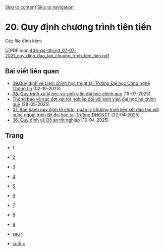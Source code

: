 [Skip to content](https://daa.uit.edu.vn/thongbao/20-quy-dinh-chuong-trinh-tien-tien#main)
 [Skip to navigation](https://daa.uit.edu.vn/thongbao/20-quy-dinh-chuong-trinh-tien-tien#main-nav)

20\. Quy định chương trình tiên tiến
====================================

Các file đính kèm: 

 ![PDF icon](https://daa.uit.edu.vn/modules/file/icons/application-pdf.png "application/pdf") [434-qd-dhcntt\_07-07-2021\_quy\_dinh\_dao\_tao\_chuong\_trinh\_tien\_tien.pdf](https://daa.uit.edu.vn/sites/daa/files/202309/434-qd-dhcntt_07-07-2021_quy_dinh_dao_tao_chuong_trinh_tien_tien.pdf)

Bài viết liên quan
------------------

*   [39.Quy định về Liêm chính học thuật tại Trường Đại học Công nghệ Thông tin](https://daa.uit.edu.vn/39quy-dinh-ve-liem-chinh-hoc-thuat-tai-truong-dai-hoc-cong-nghe-thong-tin)
     (02-10-2025)
*   [38\. Quy trình xử lý học vụ sinh viên đại học chính quy](https://daa.uit.edu.vn/38-quy-trinh-xu-ly-hoc-vu-sinh-vien-dai-hoc-chinh-quy)
     (15-07-2025)
*   [Thông báo về các đợt xét tốt nghiệp đối với sinh viên đại học hệ chính quy](https://daa.uit.edu.vn/thong-bao-ve-cac-dot-xet-tot-nghiep-doi-voi-sinh-vien-dai-hoc-he-chinh-quy)
     (28-05-2025)
*   [37\. Ban hành quy định tổ chức, quản lý chương trình liên kết đào tạo với nước ngoài trình độ đại học tại Trường ĐHCNTT](https://daa.uit.edu.vn/37-ban-hanh-quy-dinh-chuc-quan-ly-chuong-trinh-lien-ket-dao-tao-voi-nuoc-ngoai-trinh-do-dai-hoc-tai)
     (22-04-2025)
*   [36\. Quy định về Đồ án tốt nghiệp](https://daa.uit.edu.vn/36-quy-dinh-ve-do-tot-nghiep)
     (16-04-2025)

Trang
-----

*   1
*   [2](https://daa.uit.edu.vn/thongbao/20-quy-dinh-chuong-trinh-tien-tien?page=1 "Đến trang 2")
    
*   [3](https://daa.uit.edu.vn/thongbao/20-quy-dinh-chuong-trinh-tien-tien?page=2 "Đến trang 3")
    
*   [4](https://daa.uit.edu.vn/thongbao/20-quy-dinh-chuong-trinh-tien-tien?page=3 "Đến trang 4")
    
*   [5](https://daa.uit.edu.vn/thongbao/20-quy-dinh-chuong-trinh-tien-tien?page=4 "Đến trang 5")
    
*   [6](https://daa.uit.edu.vn/thongbao/20-quy-dinh-chuong-trinh-tien-tien?page=5 "Đến trang 6")
    
*   [7](https://daa.uit.edu.vn/thongbao/20-quy-dinh-chuong-trinh-tien-tien?page=6 "Đến trang 7")
    
*   [8](https://daa.uit.edu.vn/thongbao/20-quy-dinh-chuong-trinh-tien-tien?page=7 "Đến trang 8")
    
*   [9](https://daa.uit.edu.vn/thongbao/20-quy-dinh-chuong-trinh-tien-tien?page=8 "Đến trang 9")
    
*   [sau ›](https://daa.uit.edu.vn/thongbao/20-quy-dinh-chuong-trinh-tien-tien?page=1 "Đến trang kế sau")
    
*   [cuối »](https://daa.uit.edu.vn/thongbao/20-quy-dinh-chuong-trinh-tien-tien?page=8 "Đến trang cuối cùng")